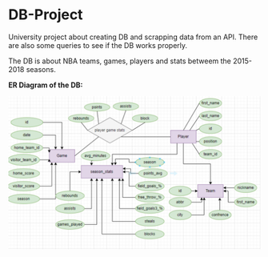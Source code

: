# DB-Project
University project about creating DB and scrapping data from an API.
There are also some queries to see if the DB works properly. 

The DB is about NBA teams, games, players and stats betweem the 2015-2018 seasons.


**ER Diagram of the DB:**

![](erD.png)
